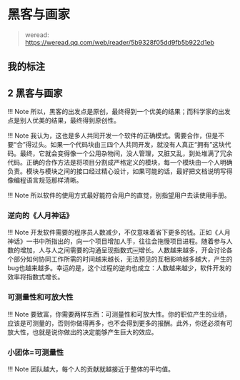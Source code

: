# 黑客与画家

> weread: https://weread.qq.com/web/reader/5b9328f05dd9fb5b922d1eb

## 我的标注

## 2 黑客与画家

!!! Note 
    所以，黑客的出发点是原创，最终得到一个优美的结果；而科学家的出发点是别人优美的结果，最终得到原创性。

!!! Note 
    我认为，这也是多人共同开发一个软件的正确模式。需要合作，但是不要“合”得过头。如果一个代码块由三四个人共同开发，就没有人真正“拥有”这块代码。最终，它就会变得像一个公用杂物间，没人管理，又脏又乱，到处堆满了冗余代码。正确的合作方法是将项目分割成严格定义的模块，每一个模块由一个人明确负责。模块与模块之间的接口经过精心设计，如果可能的话，最好把文档说明写得像编程语言规范那样清晰。

!!! Note 
    所以软件的使用方式最好能符合用户的直觉，别指望用户去读使用手册。

### 逆向的《人月神话》

!!! Note 
    开发软件需要的程序员人数减少，不仅意味着省下更多的钱。正如《人月神话》一书中所指出的，向一个项目增加人手，往往会拖慢项目进程。随着参与人数的增加，人与人之间需要的沟通呈现指数式￼增长。人数越来越多，开会讨论各个部分如何协同工作所需的时间越来越长，无法预见的互相影响越多越大，产生的bug也越来越多。幸运的是，这个过程的逆向也成立：人数越来越少，软件开发的效率将指数式增长。

### 可测量性和可放大性

!!! Note 
    要致富，你需要两样东西：可测量性和可放大性。你的职位产生的业绩，应该是可测量的，否则你做得再多，也不会得到更多的报酬。此外，你还必须有可放大性，也就是说你做出的决定能够产生巨大的效应。

### 小团体=可测量性

!!! Note 
    团队越大，每个人的贡献就越接近于整体的平均值。

